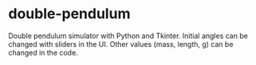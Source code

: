 # double-pendulum
Double pendulum simulator with Python and Tkinter. Initial angles can be changed with sliders in the UI. Other values (mass, length, g) can be changed in the code.
